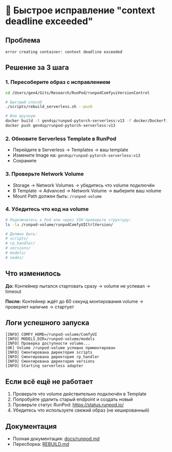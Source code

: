 # 🔧 Быстрое исправление "context deadline exceeded"

## Проблема

```
error creating container: context deadline exceeded
```

## Решение за 3 шага

### 1. Пересоберите образ с исправлением

```bash
cd /Users/gen4/Gits/Research/RunPod/runpodComfyuiVersionControl

# Быстрый способ
./scripts/rebuild_serverless.sh --push

# Или вручную
docker build -t gen4sp/runpod-pytorch-serverless:v13 -f docker/Dockerfile .
docker push gen4sp/runpod-pytorch-serverless:v13
```

### 2. Обновите Serverless Template в RunPod

-   Перейдите в Serverless → Templates → ваш template
-   Измените Image на: `gen4sp/runpod-pytorch-serverless:v13`
-   Сохраните

### 3. Проверьте Network Volume

-   Storage → Network Volumes → убедитесь что volume подключён
-   В Template → Advanced → Network Volume → выберите ваш volume
-   Mount Path должен быть: `/runpod-volume`

### 4. Убедитесь что код на volume

```bash
# Подключитесь к Pod или через SSH проверьте структуру:
ls -la /runpod-volume/runpodComfyUICtrlVersion/

# Должно быть:
# scripts/
# rp_handler/
# versions/
# models/
# nodes/
```

## Что изменилось

**До:** Контейнер пытался стартовать сразу → volume не успевал → timeout

**После:** Контейнер ждёт до 60 секунд монтирования volume → проверяет наличие → стартует

## Логи успешного запуска

```
[INFO] COMFY_HOME=/runpod-volume/ComfyUI
[INFO] MODELS_DIR=/runpod-volume/models
[INFO] Проверка доступности volume...
[OK] Volume /runpod-volume успешно примонтирован
[INFO] Смонтирована директория scripts
[INFO] Смонтирована директория rp_handler
[INFO] Смонтирована директория versions
[INFO] Starting serverless adapter
```

## Если всё ещё не работает

1. Проверьте что volume действительно подключён в Template
2. Попробуйте удалить старый endpoint и создать новый
3. Проверьте статус RunPod: https://status.runpod.io/
4. Убедитесь что используете свежий образ (не кешированный)

## Документация

-   Полная документация: [docs/runpod.md](../docs/runpod.md)
-   Пересборка: [REBUILD.md](REBUILD.md)
